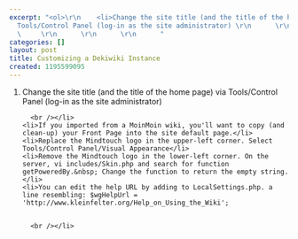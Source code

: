 ```yaml
---
excerpt: "<ol>\r\n    <li>Change the site title (and the title of the home page) via
  Tools/Control Panel (log-in as the site administrator) \r\n      \r\n      \r\n
  \     \r\n      \r\n      \r\n      "
categories: []
layout: post
title: Customizing a Dekiwiki Instance
created: 1195599095
---
```

<ol>
    <li>Change the site title (and the title of the home page) via Tools/Control Panel (log-in as the site administrator) 
      
      
      
      
      
      <br /></li>
    <li>If you imported from a MoinMoin wiki, you'll want to copy (and clean-up) your Front Page into the site default page.</li>
    <li>Replace the Mindtouch logo in the upper-left corner. Select Tools/Control Panel/Visual Appearance</li>
    <li>Remove the Mindtouch logo in the lower-left corner. On the server, vi includes/Skin.php and search for function getPoweredBy.&nbsp; Change the function to return the empty string.</li>
    <li>You can edit the help URL by adding to LocalSettings.php. a line resembling: $wgHelpUrl = 'http://www.kleinfelter.org/Help_on_Using_the_Wiki';
      
      
      <br /></li>
  </ol>

